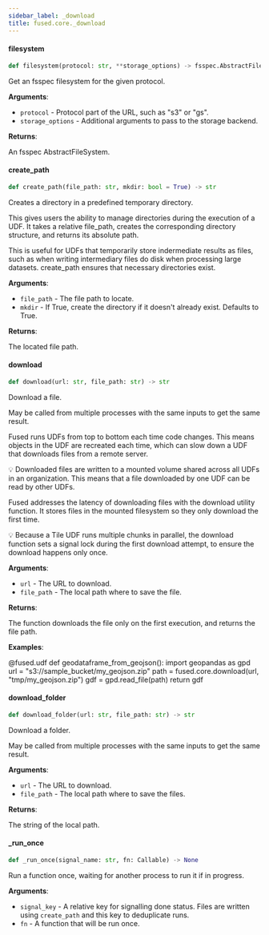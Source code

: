 ```yaml
---
sidebar_label: _download
title: fused.core._download
---
```


#### filesystem

```python
def filesystem(protocol: str, **storage_options) -> fsspec.AbstractFileSystem
```

Get an fsspec filesystem for the given protocol.

**Arguments**:

- `protocol` - Protocol part of the URL, such as &quot;s3&quot; or &quot;gs&quot;.
- `storage_options` - Additional arguments to pass to the storage backend.
  

**Returns**:

  An fsspec AbstractFileSystem.

#### create\_path

```python
def create_path(file_path: str, mkdir: bool = True) -> str
```

Creates a directory in a predefined temporary directory.

This gives users the ability to manage directories during the execution of a UDF. It takes a relative file_path, creates the corresponding directory structure, and returns its absolute path.

This is useful for UDFs that temporarily store indermediate results as files, such as when writing intermediary files do disk when processing large datasets. create_path ensures that necessary directories exist.

**Arguments**:

- `file_path` - The file path to locate.
- `mkdir` - If True, create the directory if it doesn&#x27;t already exist. Defaults to True.
  

**Returns**:

  The located file path.

#### download

```python
def download(url: str, file_path: str) -> str
```

Download a file.

May be called from multiple processes with the same inputs to get the same result.

Fused runs UDFs from top to bottom each time code changes. This means objects in the UDF are recreated each time, which can slow down a UDF that downloads files from a remote server.

💡 Downloaded files are written to a mounted volume shared across all UDFs in an organization. This means that a file downloaded by one UDF can be read by other UDFs.

Fused addresses the latency of downloading files with the download utility function. It stores files in the mounted filesystem so they only download the first time.

💡 Because a Tile UDF runs multiple chunks in parallel, the download function sets a signal lock during the first download attempt, to ensure the download happens only once.

**Arguments**:

- `url` - The URL to download.
- `file_path` - The local path where to save the file.
  

**Returns**:

  The function downloads the file only on the first execution, and returns the file path.
  

**Examples**:

  
  @fused.udf
  def geodataframe_from_geojson():
  import geopandas as gpd
  url = &quot;s3://sample_bucket/my_geojson.zip&quot;
  path = fused.core.download(url, &quot;tmp/my_geojson.zip&quot;)
  gdf = gpd.read_file(path)
  return gdf

#### download\_folder

```python
def download_folder(url: str, file_path: str) -> str
```

Download a folder.

May be called from multiple processes with the same inputs to get the same result.

**Arguments**:

- `url` - The URL to download.
- `file_path` - The local path where to save the files.
  

**Returns**:

  The string of the local path.

#### \_run\_once

```python
def _run_once(signal_name: str, fn: Callable) -> None
```

Run a function once, waiting for another process to run it if in progress.

**Arguments**:

- `signal_key` - A relative key for signalling done status. Files are written using `create_path` and this key to deduplicate runs.
- `fn` - A function that will be run once.

